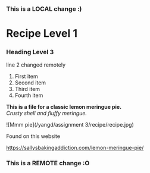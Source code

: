 ### This is a LOCAL change :)
<h1> Recipe Level 1 </h1>
<h3> Heading Level 3 </h3>
line 2 changed remotely

1. First item
2. Second item
3. Third item
4. Fourth item 

<strong>This is a file for a classic lemon meringue pie.</strong><br>
<em>Crusty shell and fluffy meringue.</em>

![Mmm pie](/yangd/assignment 3/recipe/recipe.jpg)
    
Found on this website

https://sallysbakingaddiction.com/lemon-meringue-pie/
### This is a REMOTE change :O


